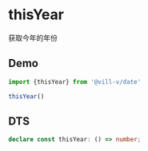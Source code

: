 # thisYear

获取今年的年份

## Demo

```ts
import {thisYear} from '@vill-v/date'

thisYear()
```

## DTS

```ts
declare const thisYear: () => number;
```
